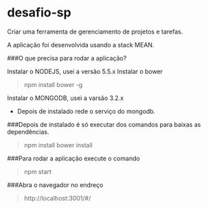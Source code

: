 # desafio-sp
Criar uma ferramenta de gerenciamento de projetos e tarefas.

A aplicação foi desenvolvida usando a stack MEAN.

###O que precisa para rodar a aplicação?

Instalar o NODEJS, usei a versão 5.5.x
Instalar o bower

> npm install bower -g

Instalar o MONGODB, usei a varsão 3.2.x
- Depois de instalado rede o serviço do mongodb.

###Depois de instalado é só executar dos comandos para baixas as dependências.

> npm install
> bower install

###Para rodar a aplicação execute o comando

> npm start

###Abra o navegador no endreço 

> http://localhost:3001/#/
